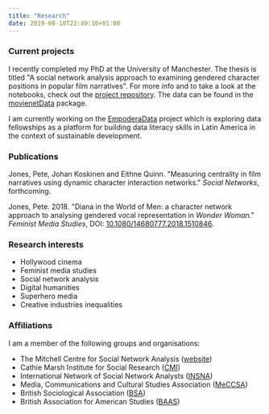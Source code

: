 ```yaml
---
title: "Research"
date: 2019-08-10T22:49:10+01:00
---
```

### Current projects

I recently completed my PhD at the University of Manchester. The thesis is titled "A social network analysis approach to examining gendered character positions in popular film narratives". For more info and to take a look at the notebooks, check out the [project repository](https://github.com/pj398/between-the-lines). The data can be found in the [movienetData](https://github.com/pj398/movienetData) package.

I am currently working on the [EmpoderaData](https://datapopalliance.org/empoderadata-project/) project which is exploring data fellowships as a platform for building data literacy skills in Latin America in the context of sustainable development.

### Publications

Jones, Pete, Johan Koskinen and Eithne Quinn. "Measuring centrality in film narratives using dynamic character interaction networks." *Social Networks*, forthcoming.

Jones, Pete. 2018. "Diana in the World of Men: a character network approach to analysing gendered vocal representation in *Wonder Woman*." *Feminist Media Studies*, DOI: [10.1080/14680777.2018.1510846](https://doi.org/10.1080/14680777.2018.1510846).

### Research interests

- Hollywood cinema
- Feminist media studies
- Social network analysis
- Digital humanities
- Superhero media
- Creative industries inequalities

### Affiliations

I am a member of the following groups and organisations:

- The Mitchell Centre for Social Network Analysis ([website](https://www.socialsciences.manchester.ac.uk/mitchell-centre/))
- Cathie Marsh Institute for Social Research ([CMI](https://www.cmi.manchester.ac.uk/))
- International Network of Social Network Analysts ([INSNA](https://www.insna.org))
- Media, Communications and Cultural Studies Association ([MeCCSA](https://www.meccsa.org.uk))
- British Sociological Association ([BSA](https://www.britsoc.co.uk))
- British Association for American Studies ([BAAS](https://www.baas.ac.uk))